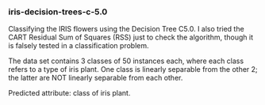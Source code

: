 ### iris-decision-trees-c-5.0

Classifying the IRIS flowers using the Decision Tree C5.0. I also tried the CART Residual Sum of Squares (RSS) just to check the algorithm, though it is falsely tested in a classification problem.

The data set contains 3 classes of 50 instances each, where each class refers to a type of iris plant. One class is linearly separable from the other 2; the latter are NOT linearly separable from each other.

Predicted attribute: class of iris plant.
